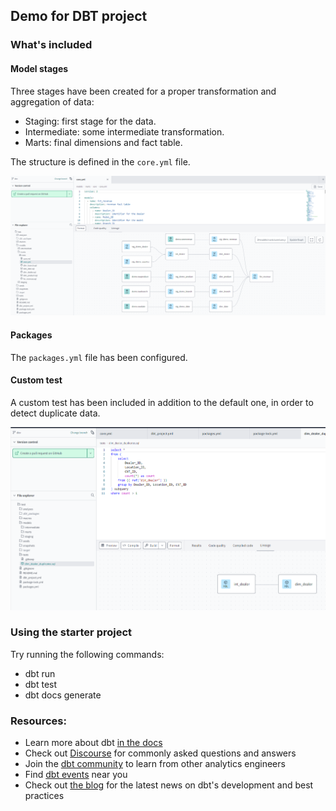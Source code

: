 ## Demo for DBT project

### What's included

#### Model stages

Three stages have been created for a proper transformation and aggregation of data:

+ Staging: first stage for the data.
+ Intermediate: some intermediate transformation.
+ Marts: final dimensions and fact table.

The structure is defined in the `core.yml` file.

![core-image](./images/core_image.png)

#### Packages

The `packages.yml` file has been configured.

#### Custom test

A custom test has been included in addition to the default one, in order to detect duplicate data.

![test](./images/test.png)

### Using the starter project

Try running the following commands:
- dbt run
- dbt test
- dbt docs generate


### Resources:
- Learn more about dbt [in the docs](https://docs.getdbt.com/docs/introduction)
- Check out [Discourse](https://discourse.getdbt.com/) for commonly asked questions and answers
- Join the [dbt community](https://getdbt.com/community) to learn from other analytics engineers
- Find [dbt events](https://events.getdbt.com) near you
- Check out [the blog](https://blog.getdbt.com/) for the latest news on dbt's development and best practices
